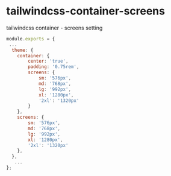 # tailwindcss-container-screens
tailwindcss container - screens setting


```js 
module.exports = {
 ...
  theme: {
  	container: {
  		center: 'true',
  		padding: '0.75rem',
  		screens: {
  			sm: '576px',
  			md: '768px',
  			lg: '992px',
  			xl: '1280px',
  			'2xl': '1320px'
  		}
  	},
  	screens: { 
  		sm: '576px',
  		md: '768px',
  		lg: '992px',
  		xl: '1280px',
  		'2xl': '1320px'
  	}, 
  },
   ...
};

```

